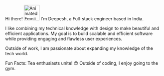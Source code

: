 Hi there! <img src="https://iam-weijie.github.io/wave/hand-emoji.svg" alt="Animated Emoji" width="50" height="50">
I'm Deepesh, a Full-stack engineer based in India.

I like combining my technical knowledge with design to make beautiful and efficient applications. My goal is to build scalable and efficient software while providing engaging and flawless user experiences.

Outside of work, I am passionate about expanding my knowledge of the tech world.

Fun Facts:
Tea enthusiasts unite! 😊
Outside of coding, I enjoy going to the gym.
